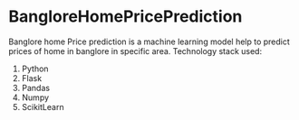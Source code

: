 # BangloreHomePricePrediction
Banglore home Price prediction is a machine learning model help to predict prices of home in banglore in specific area.
Technology stack used:
1) Python
2) Flask
3) Pandas
4) Numpy
5) ScikitLearn
